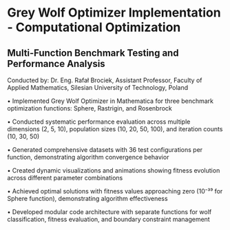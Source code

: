 # Grey Wolf Optimizer Implementation - Computational Optimization
## Multi-Function Benchmark Testing and Performance Analysis
Conducted by: Dr. Eng. Rafał Brociek, Assistant Professor, Faculty of Applied Mathematics, Silesian University of Technology, Poland

• Implemented Grey Wolf Optimizer in Mathematica for three benchmark optimization functions: Sphere, Rastrigin, and Rosenbrock

• Conducted systematic performance evaluation across multiple dimensions (2, 5, 10), population sizes (10, 20, 50, 100), and iteration counts (10, 30, 50)

• Generated comprehensive datasets with 36 test configurations per function, demonstrating algorithm convergence behavior

• Created dynamic visualizations and animations showing fitness evolution across different parameter combinations

• Achieved optimal solutions with fitness values approaching zero (10⁻³⁹ for Sphere function), demonstrating algorithm effectiveness

• Developed modular code architecture with separate functions for wolf classification, fitness evaluation, and boundary constraint management
